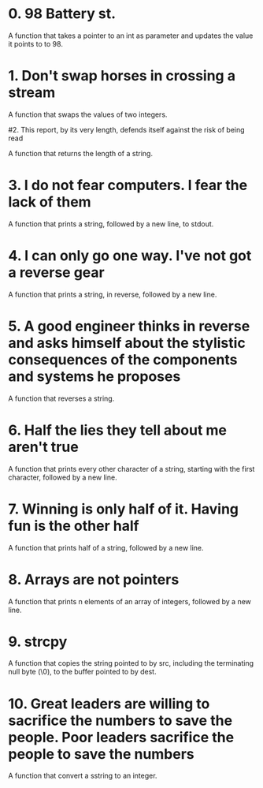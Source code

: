 # 0. 98 Battery st.

A function that takes a pointer to an int as parameter and updates the value it points to to 98.

# 1. Don't swap horses in crossing a stream

A function that swaps the values of two integers.

#2. This report, by its very length, defends itself against the risk of being read

A function that returns the length of a string.

# 3. I do not fear computers. I fear the lack of them

A function that prints a string, followed by a new line, to stdout.

# 4. I can only go one way. I've not got a reverse gear

A function that prints a string, in reverse, followed by a new line.

# 5. A good engineer thinks in reverse and asks himself about the stylistic consequences of the components and systems he proposes

A function that reverses a string.

# 6. Half the lies they tell about me aren't true

A function that prints every other character of a string, starting with the first character, followed by a new line.

# 7. Winning is only half of it. Having fun is the other half

A function that prints half of a string, followed by a new line.

# 8. Arrays are not pointers

A function that prints n elements of an array of integers, followed by a new line.

# 9. strcpy

A function that copies the string pointed to by src, including the terminating null byte (\0), to the buffer pointed to by dest.

# 10. Great leaders are willing to sacrifice the numbers to save the people. Poor leaders sacrifice the people to save the numbers

A function that convert a sstring to an integer.
